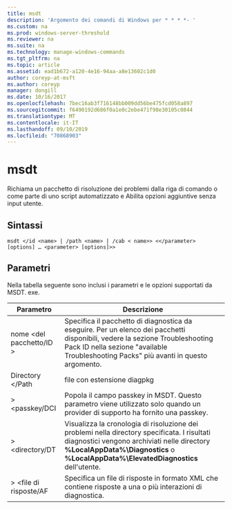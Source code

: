 ```yaml
---
title: msdt
description: 'Argomento dei comandi di Windows per * * * *- '
ms.custom: na
ms.prod: windows-server-threshold
ms.reviewer: na
ms.suite: na
ms.technology: manage-windows-commands
ms.tgt_pltfrm: na
ms.topic: article
ms.assetid: ead1b672-a120-4e16-94aa-a8e13602c1d0
author: coreyp-at-msft
ms.author: coreyp
manager: dongill
ms.date: 10/16/2017
ms.openlocfilehash: 7bec16ab3f716148bb009dd56be475fcd058a897
ms.sourcegitcommit: f6490192d686f0a1e0c2ebe471f98e30105c0844
ms.translationtype: MT
ms.contentlocale: it-IT
ms.lasthandoff: 09/10/2019
ms.locfileid: "70868903"
---
```

# <a name="msdt"></a>msdt



Richiama un pacchetto di risoluzione dei problemi dalla riga di comando o come parte di uno script automatizzato e Abilita opzioni aggiuntive senza input utente.

## <a name="syntax"></a>Sintassi

```
msdt </id <name> | /path <name> | /cab < name>> <</parameter> [options] … <parameter> [options]>>
```

## <a name="parameters"></a>Parametri

Nella tabella seguente sono inclusi i parametri e le opzioni supportati da MSDT. exe.


|      Parametro      |                                                                                            Descrizione                                                                                             |
|---------------------|----------------------------------------------------------------------------------------------------------------------------------------------------------------------------------------------------|
| nome \<del pacchetto/ID > |        Specifica il pacchetto di diagnostica da eseguire. Per un elenco dei pacchetti disponibili, vedere la sezione Troubleshooting Pack ID nella sezione "available Troubleshooting Packs" più avanti in questo argomento.         |
|  Directory \</Path  |                                                                                           file con estensione diagpkg                                                                                            |
|   > \<passkey/DCI   |                                        Popola il campo passkey in MSDT. Questo parametro viene utilizzato solo quando un provider di supporto ha fornito una passkey.                                         |
|  > \<directory/DT   | Visualizza la cronologia di risoluzione dei problemi nella directory specificata. I risultati diagnostici vengono archiviati nelle directory **%LocalAppData%\Diagnostics** o **%LocalAppData%\ElevatedDiagnostics** dell'utente. |
| > \<file di risposte/AF  |                                               Specifica un file di risposte in formato XML che contiene risposte a una o più interazioni di diagnostica.                                               |

